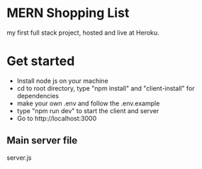 # MERN Shopping List

my first full stack project, hosted and live at Heroku.

# Get started

- Install node js on your machine
- cd to root directory, type "npm install" and "client-install" for dependencies
- make your own .env and follow the .env.example
- type "npm run dev" to start the client and server
- Go to http://localhost:3000

## Main server file

server.js
